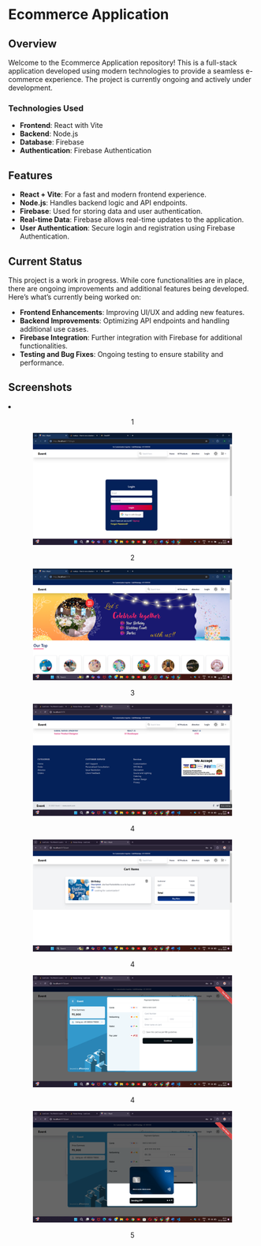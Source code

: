 # Ecommerce Application

## Overview

Welcome to the Ecommerce Application repository! This is a full-stack application developed using modern technologies to provide a seamless e-commerce experience. The project is currently ongoing and actively under development. 

### Technologies Used

- **Frontend**: React with Vite
- **Backend**: Node.js
- **Database**: Firebase
- **Authentication**: Firebase Authentication

## Features

- **React + Vite**: For a fast and modern frontend experience.
- **Node.js**: Handles backend logic and API endpoints.
- **Firebase**: Used for storing data and user authentication.
- **Real-time Data**: Firebase allows real-time updates to the application.
- **User Authentication**: Secure login and registration using Firebase Authentication.

## Current Status

This project is a work in progress. While core functionalities are in place, there are ongoing improvements and additional features being developed. Here’s what’s currently being worked on:

- **Frontend Enhancements**: Improving UI/UX and adding new features.
- **Backend Improvements**: Optimizing API endpoints and handling additional use cases.
- **Firebase Integration**: Further integration with Firebase for additional functionalities.
- **Testing and Bug Fixes**: Ongoing testing to ensure stability and performance.

## Screenshots
<li>
    <p align="center">1</p>
    <p align="center">
      <img src="https://github.com/Sunita-Shakuniya/data/blob/main/Screenshot%202024-10-26%20002121.png?raw=true" alt="Project Section SS" width="80%">
    </p>
    <p align="center">2</p>
    <p align="center">
      <img src="https://github.com/Sunita-Shakuniya/data/blob/main/Screenshot%202024-10-26%20002019.png?raw=true" alt="Project Section SS" width="80%">
    </p>
    <p align="center">3</p>
    <p align="center">
      <img src="https://github.com/Sunita-Shakuniya/data/blob/main/Screenshot%202024-11-03%20204022.png?raw=true" alt="Project Section SS" width="80%">
    </p>
    <p align="center">4</p>
    <p align="center">
      <img src="https://github.com/Sunita-Shakuniya/data/blob/main/Screenshot%202024-11-03%20203608.png?raw=true" alt="Project Section SS" width="80%">
    </p>
    <p align="center">4</p>
    <p align="center">
      <img src="https://github.com/Sunita-Shakuniya/data/blob/main/Screenshot%202024-11-03%20203631.png?raw=true" alt="Project Section SS" width="80%">
    </p>
    <p align="center">4</p>
    <p align="center">
      <img src="https://github.com/Sunita-Shakuniya/data/blob/main/Screenshot%202024-11-03%20204330.png?raw=true" alt="Project Section SS" width="80%">
    </p>
    <p align="center">5</p>
</li>
